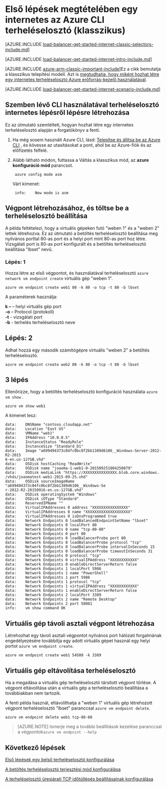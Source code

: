 <properties
   pageTitle="Első lépések megtételében szemben lévő klasszikus telepítési modell használata az Azure CLI terheléselosztó internetes |} Microsoft Azure"
   description="Megtudhatja, hogy miként hozhat létre egy internetes terheléselosztó klasszikus telepítési modell az Azure CLI használatával"
   services="load-balancer"
   documentationCenter="na"
   authors="sdwheeler"
   manager="carmonm"
   editor=""
   tags="azure-service-management"
/>
<tags
   ms.service="load-balancer"
   ms.devlang="na"
   ms.topic="get-started-article"
   ms.tgt_pltfrm="na"
   ms.workload="infrastructure-services"
   ms.date="02/09/2016"
   ms.author="sewhee" />

# <a name="get-started-creating-an-internet-facing-load-balancer-classic-in-the-azure-cli"></a>Első lépések megtételében egy internetes az Azure CLI terheléselosztó (klasszikus)

[AZURE.INCLUDE [load-balancer-get-started-internet-classic-selectors-include.md](../../includes/load-balancer-get-started-internet-classic-selectors-include.md)]

[AZURE.INCLUDE [load-balancer-get-started-internet-intro-include.md](../../includes/load-balancer-get-started-internet-intro-include.md)]

[AZURE.INCLUDE [azure-arm-classic-important-include](../../includes/azure-arm-classic-important-include.md)]Ez a cikk bemutatja a klasszikus telepítési modell. Azt is [megtudhatja, hogy miként hozhat létre egy internetes terheléselosztó Azure erőforrás-kezelő használatával](load-balancer-get-started-internet-arm-ps.md).

[AZURE.INCLUDE [load-balancer-get-started-internet-scenario-include.md](../../includes/load-balancer-get-started-internet-scenario-include.md)]


## <a name="step-by-step-creating-an-internet-facing-load-balancer-using-cli"></a>Szemben lévő CLI használatával terheléselosztó internetes lépésről lépésre létrehozása

Ez az útmutató szemlélteti, hogyan hozhat létre egy internetes terheléselosztó alapján a forgatókönyv a fenti.

1. Ha még sosem használt Azure CLI, lásd: [Telepítse és állítsa be az Azure CLI](../../articles/xplat-cli-install.md) , és kövesse az utasításokat a pont, ahol be az Azure-fiók és az előfizetés felfelé.

2. Alább látható módon, futtassa a Váltás a klasszikus mód, az **azure konfiguráció mód** parancsot.

        azure config mode asm

    Várt kimenet:

        info:    New mode is asm


## <a name="create-endpoint-and-load-balancer-set"></a>Végpont létrehozásához, és töltse be a terheléselosztó beállítása

A példa feltételezi, hogy a virtuális gépeken futó "weben 1" és a "weben 2" lettek létrehozva.
Ez az útmutató a betöltés terheléselosztó beállítása meg nyilvános porttal 80-as port és a helyi port mint 80-as port hoz létre. Vizsgálati port is 80-as port konfigurált és a betöltés terheléselosztó beállítása "lbset" nevű.


### <a name="step-1"></a>Lépés: 1

Hozza létre az első végpontot, és használatával terheléselosztó `azure network vm endpoint create` virtuális gép "weben 1".

    azure vm endpoint create web1 80 -k 80 -o tcp -t 80 -b lbset

A paraméterek használja:

**k –** – helyi virtuális gép port<br>
**-o** – Protocol (protokoll)<BR>
**-t** - vizsgálati port<BR>
**-b** - terhelés terheléselosztó neve<BR>

## <a name="step-2"></a>Lépés: 2

Adhat hozzá egy második számítógépre virtuális "weben 2" a betöltés terheléselosztó.

    azure vm endpoint create web2 80 -k 80 -o tcp -t 80 -b lbset

## <a name="step-3"></a>3 lépés

Ellenőrizze, hogy a betöltés terheléselosztó konfiguráció használata `azure vm show` .

    azure vm show web1

A kimenet lesz:

    data:    DNSName "contoso.cloudapp.net"
    data:    Location "East US"
    data:    VMName "web1"
    data:    IPAddress "10.0.0.5"
    data:    InstanceStatus "ReadyRole"
    data:    InstanceSize "Standard_D1"
    data:    Image "a699494373c04fc0bc8f2bb1389d6106__Windows-Server-2012-R2-2015
    6-en.us-127GB.vhd"
    data:    OSDisk hostCaching "ReadWrite"
    data:    OSDisk name "joaoma-1-web1-0-201509251804250879"
    data:    OSDisk mediaLink "https://XXXXXXXXXXXXXXX.blob.core.windows.
    /vhds/joaomatest-web1-2015-09-25.vhd"
    data:    OSDisk sourceImageName "a699494373c04fc0bc8f2bb1389d6106__Windows-Se
    r-2012-R2-20150916-en.us-127GB.vhd"
    data:    OSDisk operatingSystem "Windows"
    data:    OSDisk iOType "Standard"
    data:    ReservedIPName ""
    data:    VirtualIPAddresses 0 address "XXXXXXXXXXXXXXXX"
    data:    VirtualIPAddresses 0 name "XXXXXXXXXXXXXXXXXXXX"
    data:    VirtualIPAddresses 0 isDnsProgrammed true
    data:    Network Endpoints 0 loadBalancedEndpointSetName "lbset"
    data:    Network Endpoints 0 localPort 80
    data:    Network Endpoints 0 name "tcp-80-80"
    data:    Network Endpoints 0 port 80
    data:    Network Endpoints 0 loadBalancerProbe port 80
    data:    Network Endpoints 0 loadBalancerProbe protocol "tcp"
    data:    Network Endpoints 0 loadBalancerProbe intervalInSeconds 15
    data:    Network Endpoints 0 loadBalancerProbe timeoutInSeconds 31
    data:    Network Endpoints 0 protocol "tcp"
    data:    Network Endpoints 0 virtualIPAddress "XXXXXXXXXXXX"
    data:    Network Endpoints 0 enableDirectServerReturn false
    data:    Network Endpoints 1 localPort 5986
    data:    Network Endpoints 1 name "PowerShell"
    data:    Network Endpoints 1 port 5986
    data:    Network Endpoints 1 protocol "tcp"
    data:    Network Endpoints 1 virtualIPAddress "XXXXXXXXXXXX"
    data:    Network Endpoints 1 enableDirectServerReturn false
    data:    Network Endpoints 2 localPort 3389
    data:    Network Endpoints 2 name "Remote Desktop"
    data:    Network Endpoints 2 port 58081
    info:    vm show command OK

## <a name="create-a-remote-desktop-endpoint-for-a-virtual-machine"></a>Virtuális gép távoli asztali végpont létrehozása

Létrehozhat egy távoli asztali végpontot nyilvános port hálózati forgalmának engedélyezésére továbbítja egy adott virtuális gépet használ egy helyi portot `azure vm endpoint create`.

    azure vm endpoint create web1 54580 -k 3389


## <a name="remove-virtual-machine-from-load-balancer"></a>Virtuális gép eltávolítása terheléselosztó

Ha a megadása a virtuális gép terheléselosztó társított végpont törlése. A végpont eltávolítása után a virtuális gép a terheléselosztó beállítása a továbbiakban nem tartozik.

 A fenti példa használ, eltávolíthatja a "weben 1" virtuális gép létrehozott végpont terheléselosztó "lbset" paranccsal `azure vm endpoint delete`.

    azure vm endpoint delete web1 tcp-80-80


>[AZURE.NOTE] Ismerje meg a további beállítások kezelése paranccsal a végpontok`azure vm endpoint --help`


## <a name="next-steps"></a>Következő lépések

[Első lépések egy belső terheléselosztó konfigurálása](load-balancer-get-started-ilb-arm-ps.md)

[A betöltés terheléselosztó terjesztési mód konfigurálása](load-balancer-distribution-mode.md)

[A terheléselosztó üresjárati TCP időtúllépés beállításainak konfigurálása](load-balancer-tcp-idle-timeout.md)

